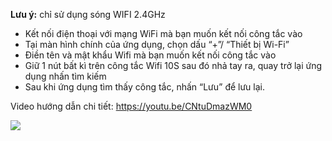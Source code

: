 **Lưu ý:** chỉ sử dụng sóng WIFI 2.4GHz

- Kết nối điện thoại với mạng WiFi mà bạn muốn kết nối công tắc vào
- Tại màn hình chính của ứng dụng, chọn dấu “+”/ “Thiết bị Wi-Fi”
- Điền tên và mật khẩu Wifi mà bạn muốn kết nối công tắc vào
- Giữ 1 nút bất kì trên công tắc Wifi 10S sau đó nhả tay ra, quay trở lại ứng dụng nhấn tìm kiếm
- Sau khi ứng dụng tìm thấy công tắc, nhấn “Lưu” để lưu lại.

Video hướng dẫn chi tiết: <https://youtu.be/CNtuDmazWM0>

![](../assets/Hướng%20dẫn%20cài%20đặt%20JAVIS%20HC\_V2.048.png)